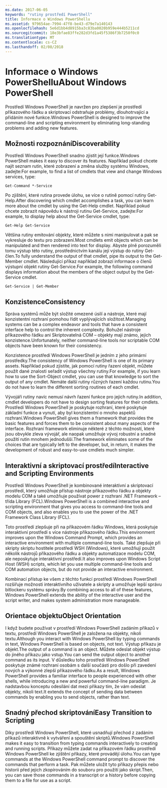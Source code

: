 ```yaml
---
ms.date: 2017-06-05
keywords: "rutiny prostředí PowerShell"
title: Informace o Windows PowerShellu
ms.assetid: 979654ae-7994-47f8-be43-d79e7a140143
ms.openlocfilehash: 5e6d1bb4d8915ba3c83ba0020b959e444b5211cd
ms.sourcegitcommit: 18e3bfae83ffe282d3fd1a45f5386f3b7250f0c0
ms.translationtype: MT
ms.contentlocale: cs-CZ
ms.lasthandoff: 02/08/2018
---
```

# <a name="about-windows-powershell"></a><span data-ttu-id="60ec8-103">Informace o Windows PowerShellu</span><span class="sxs-lookup"><span data-stu-id="60ec8-103">About Windows PowerShell</span></span>
<span data-ttu-id="60ec8-104">Prostředí Windows PowerShell je navržen pro zlepšení je prostředí příkazového řádku a skriptovací odstraňuje problémy, dlouhotrvající a přidáním nové funkce.</span><span class="sxs-lookup"><span data-stu-id="60ec8-104">Windows PowerShell is designed to improve the command-line and scripting environment by eliminating long-standing problems and adding new features.</span></span>

## <a name="discoverability"></a><span data-ttu-id="60ec8-105">Možnosti rozpoznání</span><span class="sxs-lookup"><span data-stu-id="60ec8-105">Discoverability</span></span>
<span data-ttu-id="60ec8-106">Prostředí Windows PowerShell snadno zjistit její funkce.</span><span class="sxs-lookup"><span data-stu-id="60ec8-106">Windows PowerShell makes it easy to discover its features.</span></span> <span data-ttu-id="60ec8-107">Například pokud chcete najít seznam rutin, které zobrazení a změna služby systému Windows, zadejte:</span><span class="sxs-lookup"><span data-stu-id="60ec8-107">For example, to find a list of cmdlets that view and change Windows services, type:</span></span>

```
Get-Command *-Service
```

<span data-ttu-id="60ec8-108">Po zjištění, které rutina provede úlohu, se více o rutině pomocí rutiny Get-Help.</span><span class="sxs-lookup"><span data-stu-id="60ec8-108">After discovering which cmdlet accomplishes a task, you can learn more about the cmdlet by using the Get-Help cmdlet.</span></span> <span data-ttu-id="60ec8-109">Například pokud chcete zobrazit nápovědu k nástroji rutinu Get-Service, zadejte:</span><span class="sxs-lookup"><span data-stu-id="60ec8-109">For example, to display help about the Get-Service cmdlet, type:</span></span>

```
Get-Help Get-Service
```
<span data-ttu-id="60ec8-110">Většina rutiny emitování objekty, které můžete s nimi manipulovat a pak se vykresluje do textu pro zobrazení.</span><span class="sxs-lookup"><span data-stu-id="60ec8-110">Most cmdlets emit objects which can be manipulated and then rendered into text for display.</span></span> <span data-ttu-id="60ec8-111">Abyste plně porozuměli tomu výstup této rutiny, prostřednictvím kanálu její výstup do rutiny Get-člen.</span><span class="sxs-lookup"><span data-stu-id="60ec8-111">To fully understand the output of that cmdlet, pipe its output to the Get-Member cmdlet.</span></span> <span data-ttu-id="60ec8-112">Následující příkaz například zobrazí informace o členů výstupní objekt rutiny Get-Service.</span><span class="sxs-lookup"><span data-stu-id="60ec8-112">For example, the following command displays information about the members of the object output by the Get-Service cmdlet.</span></span>

```
Get-Service | Get-Member
```

## <a name="consistency"></a><span data-ttu-id="60ec8-113">Konzistence</span><span class="sxs-lookup"><span data-stu-id="60ec8-113">Consistency</span></span>
<span data-ttu-id="60ec8-114">Správa systémů může být složité omezené úsilí a nástroje, které mají konzistentní rozhraní pomohou řídit vyplývajících složitost.</span><span class="sxs-lookup"><span data-stu-id="60ec8-114">Managing systems can be a complex endeavor and tools that have a consistent interface help to control the inherent complexity.</span></span> <span data-ttu-id="60ec8-115">Bohužel nástroje příkazového řádku ani Skriptovatelná COM – objekty mají známo, jejich konzistence.</span><span class="sxs-lookup"><span data-stu-id="60ec8-115">Unfortunately, neither command-line tools nor scriptable COM objects have been known for their consistency.</span></span>

<span data-ttu-id="60ec8-116">Konzistence prostředí Windows PowerShell je jedním z jeho primární prostředky.</span><span class="sxs-lookup"><span data-stu-id="60ec8-116">The consistency of Windows PowerShell is one of its primary assets.</span></span> <span data-ttu-id="60ec8-117">Například pokud zjistíte, jak pomocí rutiny řazení objekt, můžete použít dané znalosti seřadit výstup všechny rutiny.</span><span class="sxs-lookup"><span data-stu-id="60ec8-117">For example, if you learn how to use the Sort-Object cmdlet, you can use that knowledge to sort the output of any cmdlet.</span></span> <span data-ttu-id="60ec8-118">Nemáte další rutiny různých řazení každou rutinu.</span><span class="sxs-lookup"><span data-stu-id="60ec8-118">You do not have to learn the different sorting routines of each cmdlet.</span></span>

<span data-ttu-id="60ec8-119">Vývojáři rutiny navíc nemusí návrh řazení funkce pro jejich rutiny.</span><span class="sxs-lookup"><span data-stu-id="60ec8-119">In addition, cmdlet developers do not have to design sorting features for their cmdlets.</span></span> <span data-ttu-id="60ec8-120">Prostředí Windows PowerShell je poskytuje rozhraní, které poskytuje základní funkce a vynutí, aby byl konzistentní o mnoho aspektů rozhraní.</span><span class="sxs-lookup"><span data-stu-id="60ec8-120">Windows PowerShell gives them a framework that provides the basic features and forces them to be consistent about many aspects of the interface.</span></span> <span data-ttu-id="60ec8-121">Rozhraní framework eliminuje některé z těchto možností, které jsou obvykle zleva vývojář, ale naopak umožňuje vývoj robustní a snadné použití rutin mnohem jednodušší.</span><span class="sxs-lookup"><span data-stu-id="60ec8-121">The framework eliminates some of the choices that are typically left to the developer, but, in return, it makes the development of robust and easy-to-use cmdlets much simpler.</span></span>

## <a name="interactive-and-scripting-environments"></a><span data-ttu-id="60ec8-122">Interaktivní a skriptovací prostředí</span><span class="sxs-lookup"><span data-stu-id="60ec8-122">Interactive and Scripting Environments</span></span>
<span data-ttu-id="60ec8-123">Prostředí Windows PowerShell je kombinované interaktivní a skriptovací prostředí, který umožňuje přístup nástroje příkazového řádku a objekty modelu COM a také umožňuje používat power z rozhraní .NET Framework – třída Library (FCL).</span><span class="sxs-lookup"><span data-stu-id="60ec8-123">Windows PowerShell is a combined interactive and scripting environment that gives you access to command-line tools and COM objects, and also enables you to use the power of the .NET Framework Class Library (FCL).</span></span>

<span data-ttu-id="60ec8-124">Toto prostředí zlepšuje při na příkazovém řádku Windows, která poskytuje interaktivní prostředí s více nástroje příkazového řádku.</span><span class="sxs-lookup"><span data-stu-id="60ec8-124">This environment improves upon the Windows Command Prompt, which provides an interactive environment with multiple command-line tools.</span></span> <span data-ttu-id="60ec8-125">Také zlepšuje při skripty skriptu hostitele prostředí WSH (Windows), které umožňují použít několik nástrojů příkazového řádku a objekty automatizace modelu COM, ale neposkytuje interaktivní prostředí.</span><span class="sxs-lookup"><span data-stu-id="60ec8-125">It also improves upon Windows Script Host (WSH) scripts, which let you use multiple command-line tools and COM automation objects, but do not provide an interactive environment.</span></span>

<span data-ttu-id="60ec8-126">Kombinací přístup ke všem z těchto funkcí prostředí Windows PowerShell rozšiřuje možnosti interaktivního uživatele a skripty a umožňuje lepší správu bitlockeru systému správy.</span><span class="sxs-lookup"><span data-stu-id="60ec8-126">By combining access to all of these features, Windows PowerShell extends the ability of the interactive user and the script writer, and makes system administration more manageable.</span></span>

## <a name="object-orientation"></a><span data-ttu-id="60ec8-127">Orientace objektu</span><span class="sxs-lookup"><span data-stu-id="60ec8-127">Object Orientation</span></span>
<span data-ttu-id="60ec8-128">I když budete používat v prostředí Windows PowerShell zadáním příkazů v textu, prostředí Windows PowerShell je založena na objekty, nikoli textu.</span><span class="sxs-lookup"><span data-stu-id="60ec8-128">Although you interact with Windows PowerShell by typing commands in text, Windows PowerShell is based on objects, not text.</span></span> <span data-ttu-id="60ec8-129">Výstup příkazu je objekt.</span><span class="sxs-lookup"><span data-stu-id="60ec8-129">The output of a command is an object.</span></span> <span data-ttu-id="60ec8-130">Můžete odeslat objekt výstup do jiného příkazu jako vstup.</span><span class="sxs-lookup"><span data-stu-id="60ec8-130">You can send the output object to another command as its input.</span></span> <span data-ttu-id="60ec8-131">V důsledku toho prostředí Windows PowerShell poskytuje známé rozhraní osobám s další součásti pro došlo při zavedení nových a výkonné zlepší příkazového řádku.</span><span class="sxs-lookup"><span data-stu-id="60ec8-131">As a result, Windows PowerShell provides a familiar interface to people experienced with other shells, while introducing a new and powerful command-line paradigm.</span></span> <span data-ttu-id="60ec8-132">Je nadstavbou konceptu odesílání dat mezi příkazy tím, že vám odeslat objekty, nikoli text.</span><span class="sxs-lookup"><span data-stu-id="60ec8-132">It extends the concept of sending data between commands by enabling you to send objects, rather than text.</span></span>

## <a name="easy-transition-to-scripting"></a><span data-ttu-id="60ec8-133">Snadný přechod skriptování</span><span class="sxs-lookup"><span data-stu-id="60ec8-133">Easy Transition to Scripting</span></span>
<span data-ttu-id="60ec8-134">Díky prostředí Windows PowerShell, které usnadňují přechod z zadáním příkazů interaktivně k vytváření a spouštění skriptů.</span><span class="sxs-lookup"><span data-stu-id="60ec8-134">Windows PowerShell makes it easy to transition from typing commands interactively to creating and running scripts.</span></span> <span data-ttu-id="60ec8-135">Příkazy můžete zadat na příkazovém řádku prostředí Windows PowerShell ke zjištění příkazy, které provádějí úlohu.</span><span class="sxs-lookup"><span data-stu-id="60ec8-135">You can type commands at the Windows PowerShell command prompt to discover the commands that perform a task.</span></span> <span data-ttu-id="60ec8-136">Pak můžete uložit tyto příkazy přepis nebo historii před jejich zkopírováním do souboru pro použití jako skript.</span><span class="sxs-lookup"><span data-stu-id="60ec8-136">Then, you can save those commands in a transcript or a history before copying them to a file for use as a script.</span></span>

